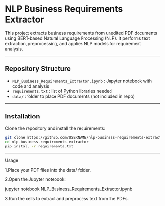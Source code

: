 

# NLP Business Requirements Extractor

This project extracts  business requirements from unedited PDF documents using BERT-based Natural Language Processing (NLP). It performs text extraction, preprocessing, and applies NLP models for requirement analysis.

---

## Repository Structure
- `NLP_Business_Requirements_Extractor.ipynb` : Jupyter notebook with code and analysis  
- `requirements.txt` : list of Python libraries needed  
- `data/` : folder to place PDF documents (not included in repo)

---

## Installation
Clone the repository and install the requirements:

```bash
git clone https://github.com/USERNAME/nlp-business-requirements-extractor.git
cd nlp-business-requirements-extractor
pip install -r requirements.txt
```

---
Usage

1.Place your PDF files into the data/ folder.

2.Open the Jupyter notebook:

jupyter notebook NLP_Business_Requirements_Extractor.ipynb

3.Run the cells to extract and preprocess text from the PDFs.
